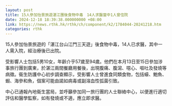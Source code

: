 ```yaml
---
layout: post
title: 15人參加怡景旅遊湛江團後食物中毒　14人求醫當中1人曾住院
date: 2024-12-18 18:39:38.000000000 +08:00
link: https://news.rthk.hk/rthk/ch/component/k2/1784044-20241218.htm
categories: rthk
---
```


15人參加怡景旅遊的「湛江台山江門三天遊」後食物中毒，14人已求醫，其中一人需入院，經治療後已出院。

受影響人士包括5男10女，年齡介乎57歲至94歲。他們在本月13日至15日參加涉事旅行團到廣東，於湛江兩間餐廳用餐後，出現腹痛、腹瀉、噁心、嘔吐及發燒等病徵。衞生防護中心初步調查顯示，受影響人士曾進食同類食物，包括蠔、鮑魚、蝦、海參和魚，個案可能由諾如病毒或副溶血性弧菌引致。

中心已通報內地衞生當局，並呼籲參加同一旅行團的人士聯絡中心，以便進行適切評估和醫學監察，如有發燒或不適，應立即求醫。
